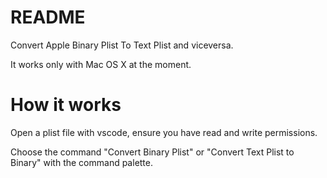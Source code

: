 # README

Convert Apple Binary Plist To Text Plist and viceversa.

It works only with Mac OS X at the moment.

# How it works

Open a plist file with vscode, ensure you have read and write permissions.

Choose the command "Convert Binary Plist" or "Convert Text Plist to Binary" with the command palette. 

